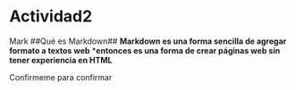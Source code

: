 # Actividad2
Mark
##Qué es Markdown##
**Markdown es una forma sencilla de agregar formato a textos web**
***entonces es una forma de crear páginas web sin tener experiencia en HTML**

Confirmeme para confirmar

